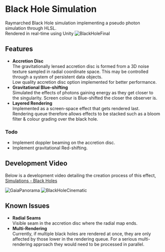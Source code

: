 # Black Hole Simulation
Raymarched Black Hole simulation implementing a pseudo photon simulation through HLSL.
<br> Rendered in real-time using Unity
![BlackHoleFinal](https://raw.githubusercontent.com/ScottyRAnderson/Images/master/BlackHoleFinal.png)

## Features
* **Accretion Disc**
<br> The gravitationally lensed accretion disc is formed from a 3D noise texture sampled in radial coordinate space. This may be controlled through a system of persistent data objects.
<br> Low quality accretion disc option implemented for better performance.
* **Gravitational Blue-shifting**
<br> Simulated the effects of photons gaining energy as they get closer to the singularity. Screen colour is Blue-shifted the closer the observer is.
* **Layered Rendering**
<br> Implemented as a screen-space effect that gets rendered last. Rendering queue therefore allows effects to be stacked such as a bloom filter & colour grading over the black hole.

### Todo
* Implement doppler beaming on the accretion disc.
* Implement gravitational Red-shifting.

## Development Video
Below is a development video detailing the creation process of this effect,
<br>[Simulations - Black Holes](https://www.youtube.com/watch?v=yhDxBt72PU4)

![GaiaPanorama](https://raw.githubusercontent.com/ScottyRAnderson/Images/master/GaiaPanorama.png)
![BlackHoleCinematic](https://raw.githubusercontent.com/ScottyRAnderson/Images/master/BlackHoleCinematic.png)

## Known Issues
* **Radial Seams**
<br> Visible seam in the accretion disc where the radial map ends.
* **Multi-Rendering**
<br> Currently, if multiple black holes are rendered at once, they are only affected by those lower in the rendering queue. For a serious multi-rendering approach they would need to be processed in parallel.